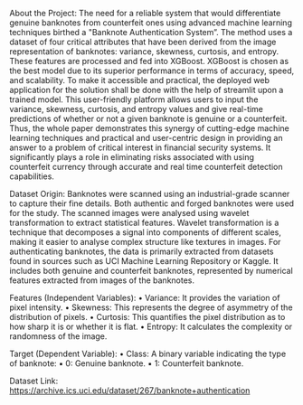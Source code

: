 About the Project:
The need for a reliable system that would differentiate genuine banknotes from counterfeit ones using advanced machine learning techniques birthed a "Banknote Authentication System”. The method uses a dataset of four critical attributes that have been derived from the image representation of banknotes: variance, skewness, curtosis, and entropy. These features are processed and fed into XGBoost. XGBoost is chosen as the best model due to its superior performance in terms of accuracy, speed, and scalability. To make it accessible and practical, the deployed web application for the solution shall be done with the help of streamlit upon a trained model. This user-friendly platform allows users to input the variance, skewness, curtosis, and entropy values and give real-time predictions of whether or not a given banknote is genuine or a counterfeit. Thus, the whole paper demonstrates this synergy of cutting-edge machine learning techniques and practical and user-centric design in providing an answer to a problem of critical interest in financial security systems. It significantly plays a role in eliminating risks associated with using counterfeit currency through accurate and real time counterfeit detection capabilities.

Dataset Origin:
 Banknotes were scanned using an industrial-grade scanner to capture their fine details. Both authentic and forged banknotes were used for the study. The scanned images were analysed using wavelet transformation to extract statistical features. Wavelet transformation is a technique that decomposes a signal into components of different scales, making it easier to analyse complex structure like textures in images. For authenticating banknotes, the data is primarily extracted from datasets found in sources such as UCI Machine Learning Repository or Kaggle. It includes both genuine and counterfeit banknotes, represented by numerical features extracted from images of the banknotes.

Features (Independent Variables):
•	Variance: It provides the variation of pixel intensity.
•	Skewness: This represents the degree of asymmetry of the distribution of pixels.
•	Curtosis: This quantifies the pixel distribution as to how sharp it is or whether it is flat.
•	Entropy: It calculates the complexity or randomness of the image.

Target (Dependent Variable): 
•	Class: A binary variable indicating the type of banknote: 
▪ 0: Genuine banknote. 
▪ 1: Counterfeit banknote.


Dataset Link:
https://archive.ics.uci.edu/dataset/267/banknote+authentication
